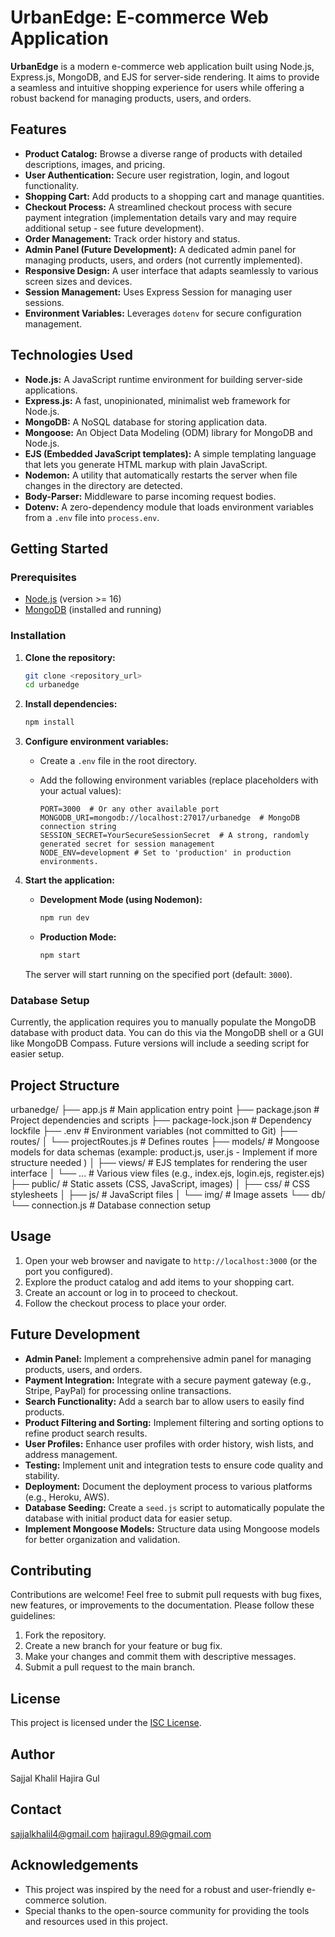# UrbanEdge: E-commerce Web Application

**UrbanEdge** is a modern e-commerce web application built using Node.js, Express.js, MongoDB, and EJS for server-side rendering.  It aims to provide a seamless and intuitive shopping experience for users while offering a robust backend for managing products, users, and orders.

## Features

*   **Product Catalog:** Browse a diverse range of products with detailed descriptions, images, and pricing.
*   **User Authentication:** Secure user registration, login, and logout functionality.
*   **Shopping Cart:** Add products to a shopping cart and manage quantities.
*   **Checkout Process:** A streamlined checkout process with secure payment integration (implementation details vary and may require additional setup - see future development).
*   **Order Management:** Track order history and status.
*   **Admin Panel (Future Development):**  A dedicated admin panel for managing products, users, and orders (not currently implemented).
*   **Responsive Design:**  A user interface that adapts seamlessly to various screen sizes and devices.
*   **Session Management:** Uses Express Session for managing user sessions.
*   **Environment Variables:** Leverages `dotenv` for secure configuration management.

## Technologies Used

*   **Node.js:** A JavaScript runtime environment for building server-side applications.
*   **Express.js:** A fast, unopinionated, minimalist web framework for Node.js.
*   **MongoDB:** A NoSQL database for storing application data.
*   **Mongoose:**  An Object Data Modeling (ODM) library for MongoDB and Node.js.
*   **EJS (Embedded JavaScript templates):**  A simple templating language that lets you generate HTML markup with plain JavaScript.
*   **Nodemon:** A utility that automatically restarts the server when file changes in the directory are detected.
*   **Body-Parser:**  Middleware to parse incoming request bodies.
*   **Dotenv:**  A zero-dependency module that loads environment variables from a `.env` file into `process.env`.

## Getting Started

### Prerequisites

*   [Node.js](https://nodejs.org/) (version >= 16)
*   [MongoDB](https://www.mongodb.com/) (installed and running)

### Installation

1.  **Clone the repository:**

    ```bash
    git clone <repository_url>
    cd urbanedge
    ```

2.  **Install dependencies:**

    ```bash
    npm install
    ```

3.  **Configure environment variables:**

    *   Create a `.env` file in the root directory.
    *   Add the following environment variables (replace placeholders with your actual values):

        ```
        PORT=3000  # Or any other available port
        MONGODB_URI=mongodb://localhost:27017/urbanedge  # MongoDB connection string
        SESSION_SECRET=YourSecureSessionSecret  # A strong, randomly generated secret for session management
        NODE_ENV=development # Set to 'production' in production environments.
        ```

4.  **Start the application:**

    *   **Development Mode (using Nodemon):**
        ```bash
        npm run dev
        ```

    *   **Production Mode:**
        ```bash
        npm start
        ```

    The server will start running on the specified port (default: `3000`).

### Database Setup

Currently, the application requires you to manually populate the MongoDB database with product data. You can do this via the MongoDB shell or a GUI like MongoDB Compass. Future versions will include a seeding script for easier setup.
## Project Structure

urbanedge/
├── app.js             # Main application entry point
├── package.json       # Project dependencies and scripts
├── package-lock.json  # Dependency lockfile
├── .env               # Environment variables (not committed to Git)
├── routes/
│ └── projectRoutes.js # Defines routes
├── models/            # Mongoose models for data schemas (example: product.js, user.js - Implement if more structure needed )
│
├── views/              # EJS templates for rendering the user interface
│ └── ...               # Various view files (e.g., index.ejs, login.ejs, register.ejs)
├── public/             # Static assets (CSS, JavaScript, images)
│ ├── css/              # CSS stylesheets
│ ├── js/               # JavaScript files
│ └── img/              # Image assets
└── db/
└── connection.js       # Database connection setup

## Usage

1.  Open your web browser and navigate to `http://localhost:3000` (or the port you configured).
2.  Explore the product catalog and add items to your shopping cart.
3.  Create an account or log in to proceed to checkout.
4.  Follow the checkout process to place your order.

## Future Development

*   **Admin Panel:** Implement a comprehensive admin panel for managing products, users, and orders.
*   **Payment Integration:** Integrate with a secure payment gateway (e.g., Stripe, PayPal) for processing online transactions.
*   **Search Functionality:** Add a search bar to allow users to easily find products.
*   **Product Filtering and Sorting:** Implement filtering and sorting options to refine product search results.
*   **User Profiles:** Enhance user profiles with order history, wish lists, and address management.
*   **Testing:** Implement unit and integration tests to ensure code quality and stability.
*   **Deployment:** Document the deployment process to various platforms (e.g., Heroku, AWS).
*   **Database Seeding:**  Create a `seed.js` script to automatically populate the database with initial product data for easier setup.
*   **Implement Mongoose Models:** Structure data using Mongoose models for better organization and validation.

## Contributing

Contributions are welcome!  Feel free to submit pull requests with bug fixes, new features, or improvements to the documentation.  Please follow these guidelines:

1.  Fork the repository.
2.  Create a new branch for your feature or bug fix.
3.  Make your changes and commit them with descriptive messages.
4.  Submit a pull request to the main branch.

## License

This project is licensed under the [ISC License](LICENSE).

## Author

Sajjal Khalil
Hajira Gul

## Contact

sajjalkhalil4@gmail.com
hajiragul.89@gmail.com


## Acknowledgements

*   This project was inspired by the need for a robust and user-friendly e-commerce solution.
*   Special thanks to the open-source community for providing the tools and resources used in this project.
